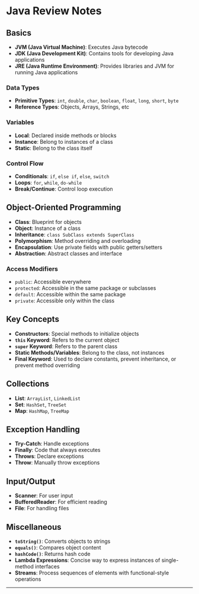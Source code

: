 # Java Review Notes

## Basics
- **JVM (Java Virtual Machine)**: Executes Java bytecode
- **JDK (Java Development Kit)**: Contains tools for developing Java applications
- **JRE (Java Runtime Environment)**: Provides libraries and JVM for running Java applications

### Data Types
- **Primitive Types**: `int`, `double`, `char`, `boolean`, `float`, `long`, `short`, `byte`
- **Reference Types**: Objects, Arrays, Strings, etc

### Variables
- **Local**: Declared inside methods or blocks
- **Instance**: Belong to instances of a class
- **Static**: Belong to the class itself

### Control Flow
- **Conditionals**: `if`, `else if`, `else`, `switch`
- **Loops**: `for`, `while`, `do-while`
- **Break/Continue**: Control loop execution

## Object-Oriented Programming
- **Class**: Blueprint for objects
- **Object**: Instance of a class
- **Inheritance**: `class SubClass extends SuperClass`
- **Polymorphism**: Method overriding and overloading
- **Encapsulation**: Use private fields with public getters/setters
- **Abstraction**: Abstract classes and interface

### Access Modifiers
- `public`: Accessible everywhere
- `protected`: Accessible in the same package or subclasses
- `default`: Accessible within the same package
- `private`: Accessible only within the class

## Key Concepts
- **Constructors**: Special methods to initialize objects
- **`this` Keyword**: Refers to the current object
- **`super` Keyword**: Refers to the parent class
- **Static Methods/Variables**: Belong to the class, not instances
- **Final Keyword**: Used to declare constants, prevent inheritance, or prevent method overriding

## Collections
- **List**: `ArrayList`, `LinkedList`
- **Set**: `HashSet`, `TreeSet`
- **Map**: `HashMap`, `TreeMap`

## Exception Handling
- **Try-Catch**: Handle exceptions
- **Finally**: Code that always executes
- **Throws**: Declare exceptions
- **Throw**: Manually throw exceptions

## Input/Output
- **Scanner**: For user input
- **BufferedReader**: For efficient reading
- **File**: For handling files


## Miscellaneous
- **`toString()`**: Converts objects to strings
- **`equals()`**: Compares object content
- **`hashCode()`**: Returns hash code
- **Lambda Expressions**: Concise way to express instances of single-method interfaces
- **Streams**: Process sequences of elements with functional-style operations

---

